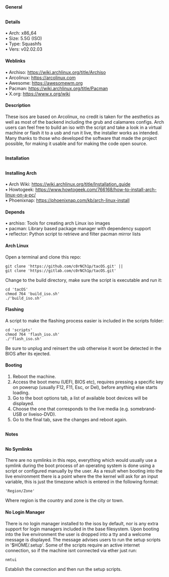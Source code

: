 ##
#### General
##
#### Details
• Arch: x86_64  
• Size: 5.5G (ISO)  
• Type: Squashfs  
• Vers: v02.02.03
#### Weblinks
• Archiso: https://wiki.archlinux.org/title/Archiso  
• Arcolinux: https://arcolinux.com  
• Awesome: https://awesomewm.org  
• Pacman: https://wiki.archlinux.org/title/Pacman  
• X.org: https://www.x.org/wiki
#### Description
These isos are based on Arcolinux, no credit is taken for the aesthetics as well as most
of the backend including the grub and calamares configs. Arch users can feel free to build
an iso with the script and take a look in a virtual machine or flash it to a usb and run
it live, the installer works as intended. Many thanks to those who developed the software
that made the project possible, for making it usable and for making the code open source.
##
#### Installation
##
#### Installing Arch
• Arch Wiki: https://wiki.archlinux.org/title/Installation_guide  
• Howtogeek: https://www.howtogeek.com/766168/how-to-install-arch-linux-on-a-pc/  
• Phoenixnap: https://phoenixnap.com/kb/arch-linux-install
#### Depends
• archiso: Tools for creating arch Linux iso images  
• pacman: Library based package manager with dependency support  
• reflector: Python script to retrieve and filter pacman mirror lists
#### Arch Linux
Open a terminal and clone this repo:
````shell
git clone 'https://github.com/c0rNCh1p/tacOS.git' ||
git clone 'https://gitlab.com/c0rNCh1p/tacOS.git'
````
Change to the build directory, make sure the script is executable and run it:
````shell
cd 'tacOS'
chmod 764 'build_iso.sh'
./'build_iso.sh'
````
#### Flashing
A script to make the flashing process easier is included in the scripts folder:
````shell
cd 'scripts'
chmod 764 'flash_iso.sh'
./'flash_iso.sh'
````
Be sure to unplug and reinsert the usb otherwise it wont be detected in the BIOS after its
ejected.
#### Booting
1. Reboot the machine.
2. Access the boot menu (UEFI, BIOS etc), requires pressing a specific key on powerup
(usually F12, F11, Esc, or Del), before anything else starts loading.
3. Go to the boot options tab, a list of available boot devices will be displayed.
4. Choose the one that corresponds to the live media (e.g. somebrand-USB or liveiso-DVD).
5. Go to the final tab, save the changes and reboot again.
##
#### Notes
##
#### No Symlinks
There are no symlinks in this repo, everything which would usually use a symlink during
the boot process of an operating system is done using a script or configured manually by
the user. As a result when booting into the live environment there is a point where the
the kernel will ask for an input variable, this is just the timezone which is entered in
the following format:
````shell
'Region/Zone'
````
Where region is the country and zone is the city or town.
#### No Login Manager
There is no login manager installed to the isos by default, nor is any extra support for
login managers included in the base filesystem. Upon booting into the live environment the
user is dropped into a tty and a welcome message is displayed. The message advises users
to run the setup scripts in '$HOME/.setup'. Some of the scripts require an active internet
connection, so if the machine isnt connected via ether just run:
````shell
nmtui
````
Establish the connection and then run the setup scripts.
##
